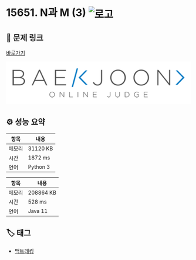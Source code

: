 # 15651. N과 M (3) <img src="https://d2gd6pc034wcta.cloudfront.net/tier/8.svg" alt="로고" height="32" style="vertical-align: middle;" />

## 🔗 문제 링크

[바로가기](https://www.acmicpc.net/problem/15651)

![백준 로고](../../images/boj.png)

## ⚙️ 성능 요약

| 항목   | 내용     |
| ------ | -------- |
| 메모리 | 31120 KB |
| 시간   | 1872 ms  |
| 언어   | Python 3 |

| 항목   | 내용      |
| ------ | --------- |
| 메모리 | 208864 KB |
| 시간   | 528 ms    |
| 언어   | Java 11   |

## 🏷️ 태그

- [백트래킹](https://www.acmicpc.net/problemset?sort=ac_desc&algo=5)
